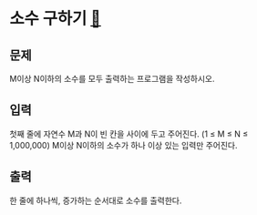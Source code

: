 # 소수 구하기 [🔗](https://www.acmicpc.net/problem/1929)

## 문제
<p>M이상 N이하의 소수를 모두 출력하는 프로그램을 작성하시오.</p>

## 입력
<p>첫째 줄에 자연수 M과 N이 빈 칸을 사이에 두고 주어진다. (1 ≤ M ≤ N ≤ 1,000,000) M이상 N이하의 소수가 하나 이상 있는 입력만 주어진다.</p>

## 출력
<p>한 줄에 하나씩, 증가하는 순서대로 소수를 출력한다.</p>


